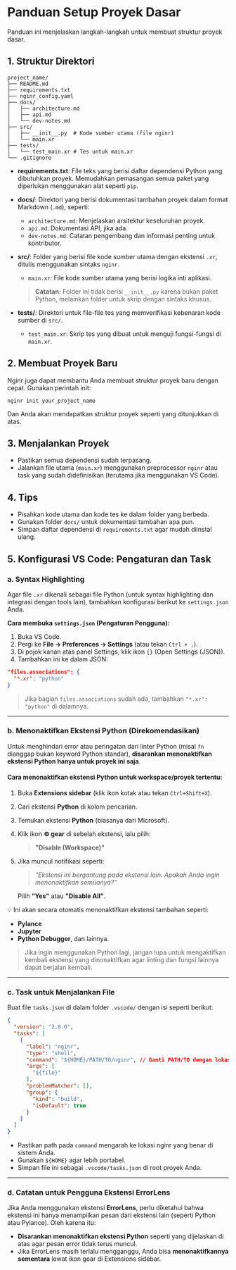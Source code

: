 # Panduan Setup Proyek Dasar

Panduan ini menjelaskan langkah-langkah untuk membuat struktur proyek dasar.

## 1. Struktur Direktori

```plaintext
project_name/
├── README.md
├── requirements.txt
├── nginr_config.yaml
├── docs/
│   ├── architecture.md
│   ├── api.md
│   └── dev-notes.md
├── src/
│   ├── __init__.py  # Kode sumber utama (file nginr)
│   └── main.xr
├── tests/
│   └── test_main.xr # Tes untuk main.xr
└── .gitignore
```

* **requirements.txt**: File teks yang berisi daftar dependensi Python yang dibutuhkan proyek. Memudahkan pemasangan semua paket yang diperlukan menggunakan alat seperti `pip`.

* **docs/**: Direktori yang berisi dokumentasi tambahan proyek dalam format Markdown (`.md`), seperti:

  * `architecture.md`: Menjelaskan arsitektur keseluruhan proyek.
  * `api.md`: Dokumentasi API, jika ada.
  * `dev-notes.md`: Catatan pengembang dan informasi penting untuk kontributor.

* **src/**: Folder yang berisi file kode sumber utama dengan ekstensi `.xr`, ditulis menggunakan sintaks `nginr`.

  * `main.xr`: File kode sumber utama yang berisi logika inti aplikasi.

  > **Catatan:** Folder ini tidak berisi `__init__.py` karena bukan paket Python, melainkan folder untuk skrip dengan sintaks khusus.

* **tests/**: Direktori untuk file-file tes yang memverifikasi kebenaran kode sumber di `src/`.

  * `test_main.xr`: Skrip tes yang dibuat untuk menguji fungsi-fungsi di `main.xr`.

## 2. Membuat Proyek Baru

Nginr juga dapat membantu Anda membuat struktur proyek baru dengan cepat. Gunakan perintah init:

```
nginr init your_project_name
```

Dan Anda akan mendapatkan struktur proyek seperti yang ditunjukkan di atas.

## 3. Menjalankan Proyek

* Pastikan semua dependensi sudah terpasang.
* Jalankan file utama (`main.xr`) menggunakan preprocessor `nginr` atau task yang sudah didefinisikan (terutama jika menggunakan VS Code).

## 4. Tips

* Pisahkan kode utama dan kode tes ke dalam folder yang berbeda.
* Gunakan folder `docs/` untuk dokumentasi tambahan apa pun.
* Simpan daftar dependensi di `requirements.txt` agar mudah diinstal ulang.

## 5. Konfigurasi VS Code: Pengaturan dan Task

### a. Syntax Highlighting

Agar file `.xr` dikenali sebagai file Python (untuk syntax highlighting dan integrasi dengan tools lain), tambahkan konfigurasi berikut ke `settings.json` Anda.

**Cara membuka `settings.json` (Pengaturan Pengguna):**

1. Buka VS Code.
2. Pergi ke **File → Preferences → Settings** (atau tekan `Ctrl + ,`).
3. Di pojok kanan atas panel Settings, klik ikon `{}` (Open Settings (JSON)).
4. Tambahkan ini ke dalam JSON:

```json
"files.associations": {
  "*.xr": "python"
}
```

> Jika bagian `files.associations` sudah ada, tambahkan `"*.xr": "python"` di dalamnya.

---

### b. Menonaktifkan Ekstensi Python (Direkomendasikan)

Untuk menghindari error atau peringatan dari linter Python (misal `fn` dianggap bukan keyword Python standar), **disarankan menonaktifkan ekstensi Python hanya untuk proyek ini saja**.

#### Cara menonaktifkan ekstensi Python untuk workspace/proyek tertentu:

1. Buka **Extensions sidebar** (klik ikon kotak atau tekan `Ctrl+Shift+X`).

2. Cari ekstensi **Python** di kolom pencarian.

3. Temukan ekstensi **Python** (biasanya dari Microsoft).

4. Klik ikon **⚙️ gear** di sebelah ekstensi, lalu pilih:

   > **"Disable (Workspace)"**

5. Jika muncul notifikasi seperti:

   > *"Ekstensi ini bergantung pada ekstensi lain. Apakah Anda ingin menonaktifkan semuanya?"*

   Pilih **"Yes"** atau **"Disable All"**.

💡 Ini akan secara otomatis menonaktifkan ekstensi tambahan seperti:

* **Pylance**
* **Jupyter**
* **Python Debugger**, dan lainnya.

> Jika ingin menggunakan Python lagi, jangan lupa untuk mengaktifkan kembali ekstensi yang dinonaktifkan agar linting dan fungsi lainnya dapat berjalan kembali.

---

### c. Task untuk Menjalankan File

Buat file `tasks.json` di dalam folder `.vscode/` dengan isi seperti berikut:

```json
{
  "version": "2.0.0",
  "tasks": [
    {
      "label": "nginr",
      "type": "shell",
      "command": "${HOME}/PATH/TO/nginr", // Ganti PATH/TO dengan lokasi nginr Anda
      "args": [
        "${file}"
      ],
      "problemMatcher": [],
      "group": {
        "kind": "build",
        "isDefault": true
      }
    }
  ]
}
```

* Pastikan path pada `command` mengarah ke lokasi nginr yang benar di sistem Anda.
* Gunakan `${HOME}` agar lebih portabel.
* Simpan file ini sebagai `.vscode/tasks.json` di root proyek Anda.

---

### d. Catatan untuk Pengguna Ekstensi ErrorLens

Jika Anda menggunakan ekstensi **ErrorLens**, perlu diketahui bahwa ekstensi ini hanya menampilkan pesan dari ekstensi lain (seperti Python atau Pylance). Oleh karena itu:

* **Disarankan menonaktifkan ekstensi Python** seperti yang dijelaskan di atas agar pesan error tidak terus muncul.
* Jika ErrorLens masih terlalu mengganggu, Anda bisa **menonaktifkannya sementara** lewat ikon gear di Extensions sidebar.

